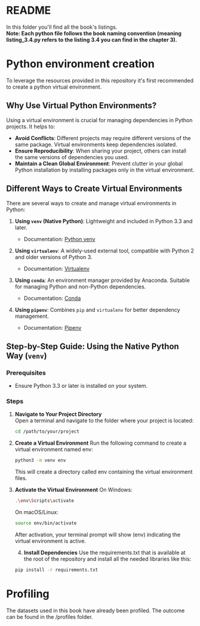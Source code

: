 # README
In this folder you'll find all the book's listings.  
**Note: Each python file follows the book naming convention (meaning listing_3.4.py refers to the listing 3.4 you can find in the chapter 3).**

# Python environment creation
To leverage the resources provided in this repository it's first recommended to create a python virtual environment. 

## Why Use Virtual Python Environments?
Using a virtual environment is crucial for managing dependencies in Python projects. It helps to:
- **Avoid Conflicts**: Different projects may require different versions of the same package. Virtual environments keep dependencies isolated.
- **Ensure Reproducibility**: When sharing your project, others can install the same versions of dependencies you used.
- **Maintain a Clean Global Environment**: Prevent clutter in your global Python installation by installing packages only in the virtual environment.

## Different Ways to Create Virtual Environments
There are several ways to create and manage virtual environments in Python:

1. **Using `venv` (Native Python)**: Lightweight and included in Python 3.3 and later.  
   - Documentation: [Python venv](https://docs.python.org/3/library/venv.html)

2. **Using `virtualenv`**: A widely-used external tool, compatible with Python 2 and older versions of Python 3.  
   - Documentation: [Virtualenv](https://virtualenv.pypa.io/en/latest/)

3. **Using `conda`**: An environment manager provided by Anaconda. Suitable for managing Python and non-Python dependencies.  
   - Documentation: [Conda](https://docs.conda.io/projects/conda/en/latest/user-guide/tasks/manage-environments.html)

4. **Using `pipenv`**: Combines `pip` and `virtualenv` for better dependency management.  
   - Documentation: [Pipenv](https://pipenv.pypa.io/en/latest/)

## Step-by-Step Guide: Using the Native Python Way (`venv`)

### Prerequisites

- Ensure Python 3.3 or later is installed on your system.

### Steps

1. **Navigate to Your Project Directory**  
   Open a terminal and navigate to the folder where your project is located:  
   ```bash
   cd /path/to/your/project
2. **Create a Virtual Environment**
    Run the following command to create a virtual environment named env:
    ```bash
    python3 -m venv env
    ```
    This will create a directory called env containing the virtual environment files.

3. **Activate the Virtual Environment**
    On Windows:
    ```bash
    .\env\Scripts\activate
     ```
    On macOS/Linux:
    ```bash
    source env/bin/activate
     ```
    After activation, your terminal prompt will show (env) indicating the virtual environment is active.

    4. **Install Dependencies**
    Use the requirements.txt that is available at the root of the repository and install all the needed libraries like this:
    ```bash
    pip install -r requirements.txt
    ```

# Profiling
The datasets used in this book have already been profiled. The outcome can be found in the /profiles folder.